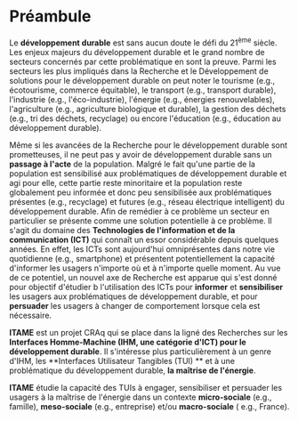 ﻿# Préambule
Le **développement durable** est sans aucun doute le défi du 21<SUP>ème</SUP> siècle. Les enjeux majeurs du développement durable et le grand nombre de secteurs concernés par cette problématique en sont la preuve. Parmi les secteurs les plus impliqués dans la Recherche et le Développement de solutions pour le développement durable on peut noter le tourisme (e.g., écotourisme, commerce équitable), le transport (e.g., transport durable), l'industrie (e.g., l'éco-industrie), l'énergie (e.g., énergies renouvelables), l'agriculture (e.g., agriculture biologique et durable), la gestion des déchets (e.g., tri des déchets, recyclage) ou encore l'éducation (e.g., éducation au développement durable).

Même si les avancées de la Recherche pour le développement durable sont prometteuses, il ne peut pas y avoir de développement durable sans un **passage à l'acte** de la population. Malgré le fait qu'une partie de la population est sensibilisé aux problématiques de développement durable et agi pour elle, cette partie reste minoritaire et la population reste globalement peu informée et donc peu sensibilisée aux problématiques présentes (e.g., recyclage) et futures (e.g., réseau électrique intelligent) du développement durable. Afin de remédier à ce problème un secteur en particulier se présente comme une solution potentielle à ce problème. Il s'agit du domaine des **Technologies de l'information et de la communication (ICT)** qui connaît un essor considérable depuis quelques années. En effet, les ICTs sont aujourd'hui omniprésentes dans notre vie quotidienne (e.g., smartphone) et présentent potentiellement la capacité d'informer les usagers n'importe où et à n'importe quelle moment. Au vue de ce potentiel, un nouvel axe de Recherche est apparue qui s'est donné pour objectif d'étudier b l'utilisation des ICTs pour **informer** et **sensibiliser** les usagers aux problématiques de développement durable, et pour **persuader** les usagers à changer de comportement lorsque cela est nécessaire.

**ITAME** est un projet CRAq qui se place dans la ligné des Recherches sur les **Interfaces Homme-Machine (IHM, une catégorie d'ICT) pour le développement durable**. Il s'intéresse plus particulièrement à un genre d'IHM, les **Interfaces Utilisateur Tangibles (TUI) ** et à une problématique du développement durable, **la maîtrise de l'énergie**.

**ITAME** étudie la capacité des TUIs à engager, sensibiliser et persuader les usagers à la maîtrise de l'énergie dans un contexte **micro-sociale** (e.g., famille), **meso-sociale** (e.g., entreprise) et/ou **macro-sociale** ( e.g., France).
